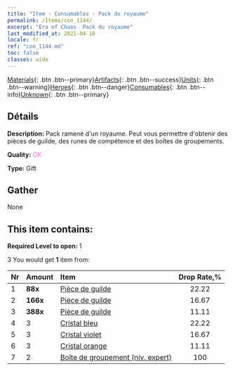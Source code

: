 ```yaml
---
title: "Item - Consumables - Pack du royaume"
permalink: /Items/con_1144/
excerpt: "Era of Chaos  Pack du royaume"
last_modified_at: 2021-04-16
locale: fr
ref: "con_1144.md"
toc: false
classes: wide
---
```

 [Materials](/fr/Items/){: .btn .btn--primary}[Artifacts](/fr/Items/Artifacts/){: .btn .btn--success}[Units](/fr/Items/Units/){: .btn .btn--warning}[Heroes](/fr/Items/Heroes/){: .btn .btn--danger}[Consumables](/fr/Items/Consumables/){: .btn .btn--info}[Unknown](/fr/Items/Unknown/){: .btn .btn--primary}

## Détails
 **Description:** Pack ramené d'un royaume. Peut vous permettre d'obtenir des pièces de guilde, des runes de compétence et des boîtes de groupements.

 **Quality:** <span style="color: #DA70D6">OK</span>

 **Type:** Gift

## Gather

  None

## This item contains:

 **Required Level to open:** 1

 3 You would get **1** item  from:

  | Nr | Amount |     Item    | Drop Rate,% |
  |:---|:-------|:------------|:---------:|
  | 1 |  **88x** | [Pièce de guilde](/fr/Items/con_896/) | 22.22 | 
  | 2 |  **166x** | [Pièce de guilde](/fr/Items/con_896/) | 16.67 | 
  | 3 |  **388x** | [Pièce de guilde](/fr/Items/con_896/) | 11.11 | 
  | 4 | 3 | [Cristal bleu](/fr/Items/con_716/) | 22.22 | 
  | 5 | 3 | [Cristal violet](/fr/Items/con_720/) | 16.67 | 
  | 6 | 3 | [Cristal orange](/fr/Items/con_730/) | 11.11 | 
  | 7 | 2 | [Boîte de groupement (niv. expert)](/fr/Items/con_770/) | 100 | 
